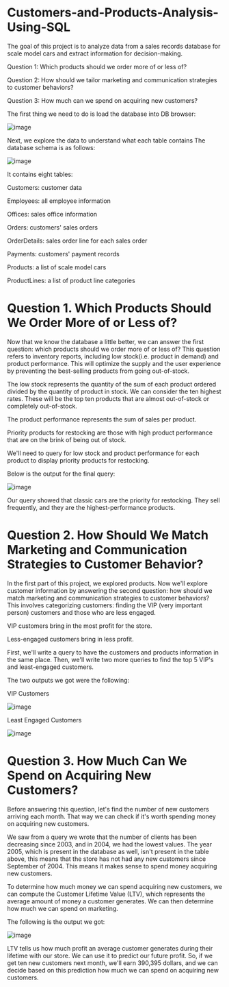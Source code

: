 # Customers-and-Products-Analysis-Using-SQL

The goal of this project is to analyze data from a sales records database for scale model cars and extract information for decision-making.

Question 1: Which products should we order more of or less of?

Question 2: How should we tailor marketing and communication strategies to customer behaviors?

Question 3: How much can we spend on acquiring new customers?

The first thing we need to do is load the database into DB browser:

![image](https://github.com/youkichiba/Customers-and-Products-Analysis-Using-SQL/assets/107071042/497e3805-b567-4ea8-bfe6-e2d73541428d)

Next, we explore the data to understand what each table contains
The database schema is as follows:

![image](https://github.com/youkichiba/Customers-and-Products-Analysis-Using-SQL/assets/107071042/4af36f7e-36e4-43a5-8fd3-9a7eca7a041b)

It contains eight tables:

Customers: customer data

Employees: all employee information

Offices: sales office information

Orders: customers' sales orders

OrderDetails: sales order line for each sales order

Payments: customers' payment records

Products: a list of scale model cars

ProductLines: a list of product line categories

# Question 1.  Which Products Should We Order More of or Less of?

Now that we know the database a little better, we can answer the first question: which products should we order more of or less of? This question refers to inventory reports, including low stock(i.e. product in demand) and product performance. This will optimize the supply and the user experience by preventing the best-selling products from going out-of-stock.

The low stock represents the quantity of the sum of each product ordered divided by the quantity of product in stock. We can consider the ten highest rates. These will be the top ten products that are almost out-of-stock or completely out-of-stock.

The product performance represents the sum of sales per product.

Priority products for restocking are those with high product performance that are on the brink of being out of stock.

We'll need to query for low stock and product performance for each product to display priority products for restocking. 

Below is the output for the final query:

![image](https://github.com/youkichiba/Customers-and-Products-Analysis-Using-SQL/assets/107071042/638f5d58-3c30-4303-989f-165e192a08ff)

Our query showed that classic cars are the priority for restocking. They sell frequently, and they are the highest-performance products.

# Question 2. How Should We Match Marketing and Communication Strategies to Customer Behavior?

In the first part of this project, we explored products. Now we'll explore customer information by answering the second question: how should we match marketing and communication strategies to customer behaviors? This involves categorizing customers: finding the VIP (very important person) customers and those who are less engaged.

VIP customers bring in the most profit for the store.

Less-engaged customers bring in less profit.

First, we'll write a query to have the customers and products information in the same place. Then, we'll write two more queries to find the top 5 VIP's and least-engaged customers. 

The two outputs we got were the following:

VIP Customers

![image](https://github.com/youkichiba/Customers-and-Products-Analysis-Using-SQL/assets/107071042/106d044e-3fd2-4150-8168-80479c00b73e)

Least Engaged Customers

![image](https://github.com/youkichiba/Customers-and-Products-Analysis-Using-SQL/assets/107071042/7c1b5e59-8ef2-4015-9e67-61fe909382ec)

# Question 3. How Much Can We Spend on Acquiring New Customers?

Before answering this question, let's find the number of new customers arriving each month. That way we can check if it's worth spending money on acquiring new customers. 

We saw from a query we wrote that the number of clients has been decreasing since 2003, and in 2004, we had the lowest values. The year 2005, which is present in the database as well, isn't present in the table above, this means that the store has not had any new customers since September of 2004. This means it makes sense to spend money acquiring new customers.

To determine how much money we can spend acquiring new customers, we can compute the Customer Lifetime Value (LTV), which represents the average amount of money a customer generates. We can then determine how much we can spend on marketing.

The following is the output we got:

![image](https://github.com/youkichiba/Customers-and-Products-Analysis-Using-SQL/assets/107071042/55fea0b4-947c-46ce-9d91-e9d50702dba6)

LTV tells us how much profit an average customer generates during their lifetime with our store. We can use it to predict our future profit. So, if we get ten new customers next month, we'll earn 390,395 dollars, and we can decide based on this prediction how much we can spend on acquiring new customers.




